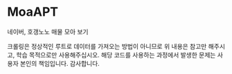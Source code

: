 # MoaAPT
네이버, 호갱노노 매물 모아 보기

크롤링은 정상적인 루트로 데이터를 가져오는 방법이 아니므로 위 내용은 참고만 해주시고, 학습 목적으로만 사용해주십시오.
해당 코드를 사용하는 과정에서 발생한 문제는 사용자 본인의 책임입니다.
감사합니다.
